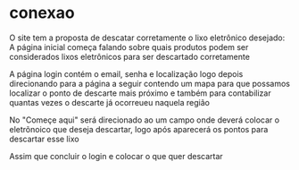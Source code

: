 # conexao
O site tem a proposta de descatar corretamente o lixo eletrônico desejado: A página inicial começa falando sobre quais produtos podem ser considerados lixos eletrônicos para ser descartado corretamente

A página login contém o email, senha e localização logo depois direcionando para a página a seguir contendo um mapa para que possamos localizar o ponto de descarte mais próximo e também para contabilizar quantas vezes o descarte já ocorreueu naquela região

No "Começe aqui" será direcionado ao um campo onde deverá colocar o eletrõnoico que deseja descartar, logo após aparecerá os pontos para descartar esse lixo

Assim que concluir o login e colocar o que quer descartar
